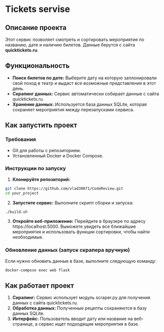 # Tickets servise

## Описание проекта

Этот сервис позволяет смотреть и сортировать мероприятия по названию, дате и наличию билетов. Данные берутся с сайта **quicktickets.ru**.

## Функциональность

- **Поиск билетов по дате:** Выберите дату на которую заплонировали свой поход в театр и выдаст все возможные представления в этот день.
- **Скрапинг данных:** Сервис автоматически собирает данные с сайта quicktickets.ru.
- **Хранение данных:** Используется база данных SQLite, которая сохраняет мероприятия между перезапусками сервиса.

## Как запустить проект

### Требования

- Git для работы с репозиторием.
- Установленный Docker и Docker Compose.

### Инструкции по запуску

1. **Клонируйте репозиторий:**
```bash
git clone https://github.com/vlad30071/CodeReview.git
cd your_project
```
2. **Запустите сервис:**
Выполните скрипт сборки и запуска:
```bash
./build.sh
```
3. **Откройте веб-приложение:** Перейдите в браузере по адресу https://localhost:5000. Выможете увидеть все ближайшие мероприятия и использовать функции сортировки, чтобы найти необходимые.

### Обновление данных (запуск скрапера вручную)
Если нужно обновить данные в базе, выполните следующую команду:
```bash
docker-compose exec web flask 
```

## Как работает проект
1. **Скрапинг:** Сервис использует модуль scraper.py для получения данных с сайта quicktickets.ru.
2. **Обработка данных:** Полученные рецепты сохраняются в базу данных SQLite.
3. **Интерфейс:** Пользователь вводит дату или название на веб-странице, а сервис ищет подходящие мероприятия в базе.
